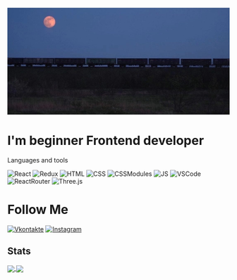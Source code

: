 

![Header](https://github.com/Lofibree/Lofibree/blob/main/headerImg2.jpg)

# I'm beginner Frontend developer

Languages and tools 

![React](https://img.shields.io/badge/-React-3D5787?style=flat-square&logo=react) 
![Redux](https://img.shields.io/badge/-Redux-C88488?style=flat-square&logo=redux)
![HTML](https://img.shields.io/badge/-HTML-151518?style=flat-square&logo=html5)
![CSS](https://img.shields.io/badge/-CSS-1572B6?style=flat-square&logo=css3)
![CSSModules](https://img.shields.io/badge/-CSS&nbsp;Modules-000000?style=flat-square&logo=cssmodules)
![JS](https://img.shields.io/badge/-JavaScript-1D2137?style=flat-square&logo=javascript)
![VSCode](https://img.shields.io/badge/-VS&nbsp;Code-007ACC?style=flat-square&logo=visualstudiocode)
![ReactRouter](https://img.shields.io/badge/-React&nbsp;Router-1D2137?style=flat-square&logo=reactrouter)
![Three.js](https://img.shields.io/badge/-Three.js-1D2137?style=flat-square&logo=threedotjs)


# Follow Me 

[![Vkontakte](https://img.shields.io/badge/-VK-0077FF?style=flat-square&logo=vk)](https://vk.com/lofibree)
[![Instagram](https://img.shields.io/badge/-Instagram-000000?style=flat-square&logo=instagram)](https://www.instagram.com/brytkovsergei)


## Stats 

<a href="https://github.com/Lofibree">
  <img align="center" src="https://github-readme-stats.vercel.app/api?username=Lofibree&show_icons=true&hide=contribs,prs&theme=react" />
</a>
<a>
  <img align="center" src="https://github-readme-stats.vercel.app/api/top-langs/?username=Lofibree&layout=compact&theme=react" />
</a>
